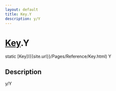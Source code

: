 ```yaml
---
layout: default
title: Key.Y
description: y/Y
---
```

# [Key]({{site.url}}/Pages/Reference/Key.html).Y

<div class='signature' markdown='1'>
static [Key]({{site.url}}/Pages/Reference/Key.html) Y
</div>

## Description
y/Y

